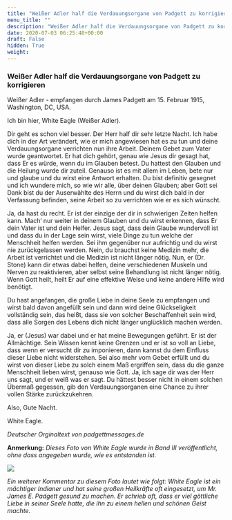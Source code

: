 ```yaml
---
title: "Weißer Adler half die Verdauungsorgane von Padgett zu korrigieren"
menu_title: ""
description: "Weißer Adler half die Verdauungsorgane von Padgett zu korrigieren"
date: 2020-07-03 06:25:48+00:00
draft: False
hidden: True
weight:
---
```

### Weißer Adler half die Verdauungsorgane von Padgett zu korrigieren

Weißer Adler - empfangen durch James Padgett am 15. Februar 1915, Washington, DC, USA.

Ich bin hier, White Eagle (Weißer Adler).

Dir geht es schon viel besser. Der Herr half dir sehr letzte Nacht. Ich habe dich in der Art verändert, wie er mich angewiesen hat es zu tun und deine Verdauungsorgane verrichten nun ihre Arbeit. Deinem Gebet zum Vater wurde geantwortet. Er hat dich gehört, genau wie Jesus dir gesagt hat, dass Er es würde, wenn du im Glauben betest. Du hattest den Glauben und die Heilung wurde dir zuteil. Genauso ist es mit allem im Leben, bete nur und glaube und du wirst eine Antwort erhalten. Du bist definitiv gesegnet und ich wundere mich, so wie wir alle, über deinen Glauben; aber Gott sei Dank bist du der Auserwählte des Herrn und du wirst dich bald in der Verfassung befinden, seine Arbeit so zu verrichten wie er es sich wünscht.

Ja, da hast du recht. Er ist der einzige der dir in schwierigen Zeiten helfen kann. Mach‘ nur weiter in deinem Glauben und du wirst erkennen, dass Er dein Vater ist und dein Helfer. Jesus sagt, dass dein Glaube wundervoll ist und dass du in der Lage sein wirst, viele Dinge zu tun welche der Menschheit helfen werden. Sei ihm gegenüber nur aufrichtig und du wirst nie zurückgelassen werden.
Nein, du brauchst keine Medizin mehr, die Arbeit ist verrichtet und die Medizin ist nicht länger nötig. Nun, er (Dr. Stone) kann dir etwas dabei helfen, deine verschiedenen Muskeln und Nerven zu reaktivieren, aber selbst seine Behandlung ist nicht länger nötig. Wenn Gott heilt, heilt Er auf eine effektive Weise und keine andere Hilfe wird benötigt.

Du hast angefangen, die große Liebe in deine Seele zu empfangen und wirst bald davon angefüllt sein und dann wird deine Glückseligkeit vollständig sein, das heißt, dass sie von solcher Beschaffenheit sein wird, dass alle Sorgen des Lebens dich nicht länger unglücklich machen werden.

Ja, er (Jesus) war dabei und er hat meine Bewegungen geführt. Er ist der Allmächtige. Sein Wissen kennt keine Grenzen und er ist so voll an Liebe, dass wenn er versucht dir zu imponieren, dann kannst du dem Einfluss dieser Liebe nicht widerstehen. Sei also mehr vom Gebet erfüllt und du wirst von dieser Liebe zu solch einem Maß ergriffen sein, dass du die ganze Menschheit lieben wirst, genauso wie Gott. Ja, ich sage dir was der Herr uns sagt, und er weiß was er sagt. Du hättest besser nicht in einem solchen Übermaß gegessen, gib den Verdauungsorganen eine Chance zu ihrer vollen Stärke zurückzukehren.

Also, Gute Nacht.

White Eagle.

*Deutscher Orginaltext von padgettmessages.de*

**Anmerkung:** *Dieses Foto von White Eagle wurde in Band III veröffentlicht, ohne dass angegeben wurde, wie es entstanden ist.*

![](/padgett-botschaften/padgett-botschaften-in-reihenfolge-des-datums/padgett-botschaften-1915-januar-august/white_eagle.jpg)

*Ein weiterer Kommentar zu diesem Foto lautet wie folgt: White Eagle ist ein mächtiger Indianer und hat seine großen Heilkräfte oft eingesetzt, um Mr. James E. Padgett gesund zu machen. Er schrieb oft, dass er viel göttliche Liebe in seiner Seele hatte, die ihn zu einem hellen und schönen Geist machte.*
